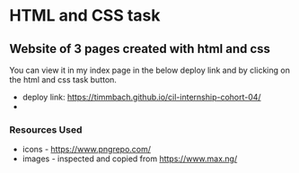 # HTML and CSS task

## Website of 3 pages created with html and css

You can view it in my index page in the below deploy link and by clicking on the html and css task button.

- deploy link: https://timmbach.github.io/cil-internship-cohort-04/
-

### Resources Used

- icons - https://www.pngrepo.com/
- images - inspected and copied from https://www.max.ng/
